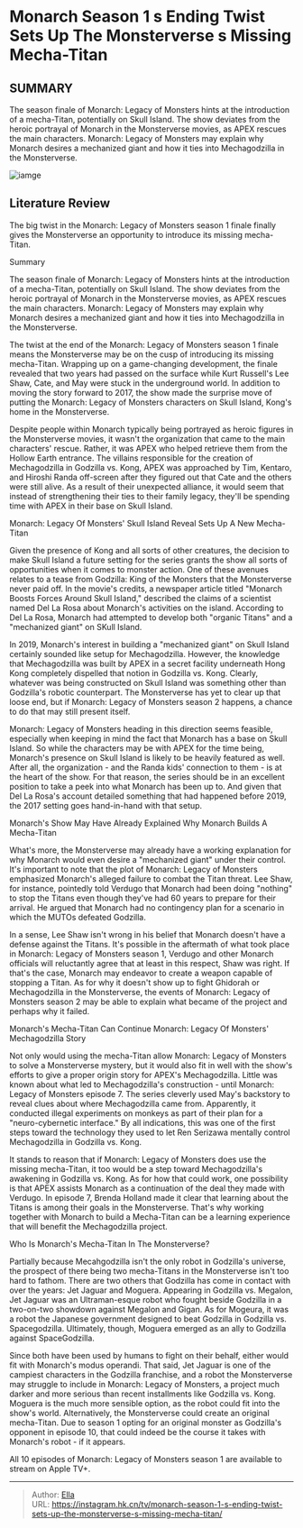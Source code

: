 # Monarch Season 1 s Ending Twist Sets Up The Monsterverse s Missing Mecha-Titan


## SUMMARY 



  The season finale of Monarch: Legacy of Monsters hints at the introduction of a mecha-Titan, potentially on Skull Island.   The show deviates from the heroic portrayal of Monarch in the Monsterverse movies, as APEX rescues the main characters.   Monarch: Legacy of Monsters may explain why Monarch desires a mechanized giant and how it ties into Mechagodzilla in the Monsterverse.  

![iamge](https://static1.srcdn.com/wordpress/wp-content/uploads/2024/01/godzilla-from-monarch-legacy-of-monsters-jet-jaguar-from-godzilla-vs-megalon-moguera-from-godzilla-vs-spacegodzilla.jpg)

## Literature Review

The big twist in the Monarch: Legacy of Monsters season 1 finale finally gives the Monsterverse an opportunity to introduce its missing mecha-Titan.





Summary

  The season finale of Monarch: Legacy of Monsters hints at the introduction of a mecha-Titan, potentially on Skull Island.   The show deviates from the heroic portrayal of Monarch in the Monsterverse movies, as APEX rescues the main characters.   Monarch: Legacy of Monsters may explain why Monarch desires a mechanized giant and how it ties into Mechagodzilla in the Monsterverse.  







The twist at the end of the Monarch: Legacy of Monsters season 1 finale means the Monsterverse may be on the cusp of introducing its missing mecha-Titan. Wrapping up on a game-changing development, the finale revealed that two years had passed on the surface while Kurt Russell&#39;s Lee Shaw, Cate, and May were stuck in the underground world. In addition to moving the story forward to 2017, the show made the surprise move of putting the Monarch: Legacy of Monsters characters on Skull Island, Kong&#39;s home in the Monsterverse.

Despite people within Monarch typically being portrayed as heroic figures in the Monsterverse movies, it wasn&#39;t the organization that came to the main characters&#39; rescue. Rather, it was APEX who helped retrieve them from the Hollow Earth entrance. The villains responsible for the creation of Mechagodzilla in Godzilla vs. Kong, APEX was approached by Tim, Kentaro, and Hiroshi Randa off-screen after they figured out that Cate and the others were still alive. As a result of their unexpected alliance, it would seem that instead of strengthening their ties to their family legacy, they&#39;ll be spending time with APEX in their base on Skull Island.





 Monarch: Legacy Of Monsters&#39; Skull Island Reveal Sets Up A New Mecha-Titan 
          

Given the presence of Kong and all sorts of other creatures, the decision to make Skull Island a future setting for the series grants the show all sorts of opportunities when it comes to monster action. One of these avenues relates to a tease from Godzilla: King of the Monsters that the Monsterverse never paid off. In the movie&#39;s credits, a newspaper article titled &#34;Monarch Boosts Forces Around Skull Island,&#34; described the claims of a scientist named Del La Rosa about Monarch&#39;s activities on the island. According to Del La Rosa, Monarch had attempted to develop both &#34;organic Titans&#34; and a &#34;mechanized giant&#34; on SKull Island.

In 2019, Monarch&#39;s interest in building a &#34;mechanized giant&#34; on Skull Island certainly sounded like setup for Mechagodzilla. However, the knowledge that Mechagodzilla was built by APEX in a secret facility underneath Hong Kong completely dispelled that notion in Godzilla vs. Kong. Clearly, whatever was being constructed on Skull Island was something other than Godzilla&#39;s robotic counterpart. The Monsterverse has yet to clear up that loose end, but if Monarch: Legacy of Monsters season 2 happens, a chance to do that may still present itself.




Monarch: Legacy of Monsters heading in this direction seems feasible, especially when keeping in mind the fact that Monarch has a base on Skull Island. So while the characters may be with APEX for the time being, Monarch&#39;s presence on Skull Island is likely to be heavily featured as well. After all, the organization - and the Randa kids&#39; connection to them - is at the heart of the show. For that reason, the series should be in an excellent position to take a peek into what Monarch has been up to. And given that Del La Rosa&#39;s account detailed something that had happened before 2019, the 2017 setting goes hand-in-hand with that setup.



 Monarch&#39;s Show May Have Already Explained Why Monarch Builds A Mecha-Titan 
          

What&#39;s more, the Monsterverse may already have a working explanation for why Monarch would even desire a &#34;mechanized giant&#34; under their control. It&#39;s important to note that the plot of Monarch: Legacy of Monsters emphasized Monarch&#39;s alleged failure to combat the Titan threat. Lee Shaw, for instance, pointedly told Verdugo that Monarch had been doing &#34;nothing&#34; to stop the Titans even though they&#39;ve had 60 years to prepare for their arrival. He argued that Monarch had no contingency plan for a scenario in which the MUTOs defeated Godzilla.




In a sense, Lee Shaw isn&#39;t wrong in his belief that Monarch doesn&#39;t have a defense against the Titans. It&#39;s possible in the aftermath of what took place in Monarch: Legacy of Monsters season 1, Verdugo and other Monarch officials will reluctantly agree that at least in this respect, Shaw was right. If that&#39;s the case, Monarch may endeavor to create a weapon capable of stopping a Titan. As for why it doesn&#39;t show up to fight Ghidorah or Mechagodzilla in the Monsterverse, the events of Monarch: Legacy of Monsters season 2 may be able to explain what became of the project and perhaps why it failed.



 Monarch&#39;s Mecha-Titan Can Continue Monarch: Legacy Of Monsters&#39; Mechagodzilla Story 
          

Not only would using the mecha-Titan allow Monarch: Legacy of Monsters to solve a Monsterverse mystery, but it would also fit in well with the show&#39;s efforts to give a proper origin story for APEX&#39;s Mechagodzilla. Little was known about what led to Mechagodzilla&#39;s construction - until Monarch: Legacy of Monsters episode 7. The series cleverly used May&#39;s backstory to reveal clues about where Mechagodzilla came from. Apparently, it conducted illegal experiments on monkeys as part of their plan for a &#34;neuro-cybernetic interface.&#34; By all indications, this was one of the first steps toward the technology they used to let Ren Serizawa mentally control Mechagodzilla in Godzilla vs. Kong.




It stands to reason that if Monarch: Legacy of Monsters does use the missing mecha-Titan, it too would be a step toward Mechagodzilla&#39;s awakening in Godzilla vs. Kong. As for how that could work, one possibility is that APEX assists Monarch as a continuation of the deal they made with Verdugo. In episode 7, Brenda Holland made it clear that learning about the Titans is among their goals in the Monsterverse. That&#39;s why working together with Monarch to build a Mecha-Titan can be a learning experience that will benefit the Mechagodzilla project.



 Who Is Monarch&#39;s Mecha-Titan In The Monsterverse? 
         

Partially because Mecahgodzilla isn&#39;t the only robot in Godzilla&#39;s universe, the prospect of there being two mecha-Titans in the Monsterverse isn&#39;t too hard to fathom. There are two others that Godzilla has come in contact with over the years: Jet Jaguar and Moguera. Appearing in Godzilla vs. Megalon, Jet Jaguar was an Ultraman-esque robot who fought beside Godzilla in a two-on-two showdown against Megalon and Gigan. As for Mogeura, it was a robot the Japanese government designed to beat Godzilla in Godzilla vs. Spacegodzilla. Ultimately, though, Moguera emerged as an ally to Godzilla against SpaceGodzilla.




Since both have been used by humans to fight on their behalf, either would fit with Monarch&#39;s modus operandi. That said, Jet Jaguar is one of the campiest characters in the Godzilla franchise, and a robot the Monsterverse may struggle to include in Monarch: Legacy of Monsters, a project much darker and more serious than recent installments like Godzilla vs. Kong. Moguera is the much more sensible option, as the robot could fit into the show&#39;s world. Alternatively, the Monsterverse could create an original mecha-Titan. Due to season 1 opting for an original monster as Godzilla&#39;s opponent in episode 10, that could indeed be the course it takes with Monarch&#39;s robot - if it appears.



All 10 episodes of Monarch: Legacy of Monsters season 1 are available to stream on Apple TV&#43;.





---

> Author: [Ella](https://instagram.hk.cn/)  
> URL: https://instagram.hk.cn/tv/monarch-season-1-s-ending-twist-sets-up-the-monsterverse-s-missing-mecha-titan/  


